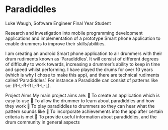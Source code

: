 # Paradiddles
Luke Waugh, Software Engineer Final Year Student

Research and investigation into mobile programming development applications and implementation of a prototype Smart phone 
application to enable drummers to improve their skills/abilities.

I am creating an android Smart phone application to air drummers with their drum rudiments known as ‘Paradiddles’.
It will consist of different degrees of difficulty to work towards, increasing a drummer’s ability to keep in time and speed whilst performing.
I have played the drums for over 10 years (which is why I chose to make this app), and there are
technical rudiments called ‘Paradiddles’. For instance a Paradiddle can consist of patterns like so: (R-L-R-R L-R-L-L).

Project Aims
My main project aims are:
 To create an application which is easy to use
 To allow the drummer to learn about paradiddles and how they work
 To play paradiddles to drummers so they can hear what the pattern sounds like
 To incorporate achievements into the app after certain criteria is met
 To provide useful information about paradiddles, and the drum community in general aspects
